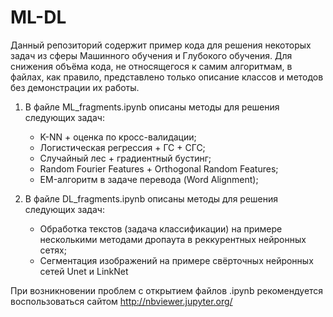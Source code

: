 # ML-DL

Данный репозиторий содержит пример кода для решения некоторых задач из сферы Машинного обучения и Глубокого обучения. Для снижения объёма кода, не относящегося к самим алгоритмам, в файлах, как правило, представлено только описание классов и методов без демонстрации их работы.

1. В файле ML_fragments.ipynb описаны методы для решения следующих задач:
   - K-NN + оценка по кросс-валидации;
   - Логистическая регрессия + ГС + СГС;
   - Случайный лес + градиентный бустинг;
   - Random Fourier Features + Orthogonal Random Features;
   - EM-алгоритм в задаче перевода (Word Alignment);

2. В файле DL_fragments.ipynb описаны методы для решения следующих задач:
   - Обработка текстов (задача классификации) на примере несколькими методами дропаута в реккурентных нейронных сетях;
   - Сегментация изображений на примере свёрточных нейронных сетей Unet и LinkNet

При возникновении проблем с открытием файлов .ipynb рекомендуется воспользоваться сайтом http://nbviewer.jupyter.org/
